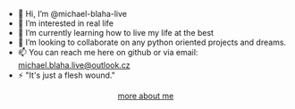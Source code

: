 - 👋 Hi, I’m @michael-blaha-live
- 👀 I’m interested in real life
- 🌱 I’m currently learning how to live my life at the best
- 💞️ I’m looking to collaborate on any python oriented projects and dreams.
- 📫 You can reach me here on github or via email: michael.blaha.live@outlook.cz
- ⚡ "It's just a flesh wound."
<center><a href="https://michael-blaha-live.github.io/">more about me</a></center>
<!---
michael-blaha-live/michael-blaha-live is a ✨ special ✨ repository because its `README.md` (this file) appears on your GitHub profile.
You can click the Preview link to take a look at your changes.
--->
